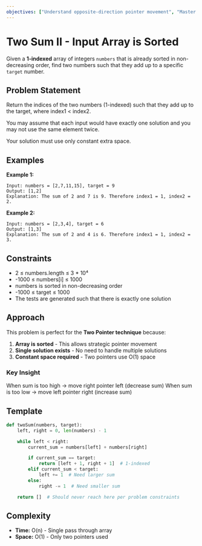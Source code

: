 ```yaml
---
objectives: ["Understand opposite-direction pointer movement", "Master strategic pointer decisions", "Apply pattern to sorted arrays"]
---
```


# Two Sum II - Input Array is Sorted

Given a **1-indexed** array of integers `numbers` that is already sorted in non-decreasing order, find two numbers such that they add up to a specific `target` number.

## Problem Statement

Return the indices of the two numbers (1-indexed) such that they add up to the target, where index1 < index2.

You may assume that each input would have exactly one solution and you may not use the same element twice.

Your solution must use only constant extra space.

## Examples

**Example 1:**
```
Input: numbers = [2,7,11,15], target = 9
Output: [1,2]
Explanation: The sum of 2 and 7 is 9. Therefore index1 = 1, index2 = 2.
```

**Example 2:**
```
Input: numbers = [2,3,4], target = 6
Output: [1,3]
Explanation: The sum of 2 and 4 is 6. Therefore index1 = 1, index2 = 3.
```

## Constraints

- 2 ≤ numbers.length ≤ 3 * 10⁴
- -1000 ≤ numbers[i] ≤ 1000
- numbers is sorted in non-decreasing order
- -1000 ≤ target ≤ 1000
- The tests are generated such that there is exactly one solution

## Approach

This problem is perfect for the **Two Pointer technique** because:

1. **Array is sorted** - This allows strategic pointer movement
2. **Single solution exists** - No need to handle multiple solutions
3. **Constant space required** - Two pointers use O(1) space

### Key Insight

When sum is too high → move right pointer left (decrease sum)
When sum is too low → move left pointer right (increase sum)

## Template

```python
def twoSum(numbers, target):
    left, right = 0, len(numbers) - 1

    while left < right:
        current_sum = numbers[left] + numbers[right]

        if current_sum == target:
            return [left + 1, right + 1]  # 1-indexed
        elif current_sum < target:
            left += 1  # Need larger sum
        else:
            right -= 1  # Need smaller sum

    return []  # Should never reach here per problem constraints
```

## Complexity

- **Time:** O(n) - Single pass through array
- **Space:** O(1) - Only two pointers used
